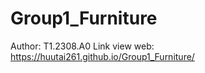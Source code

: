 # Group1_Furniture

Author: T1.2308.A0
Link view web: https://huutai261.github.io/Group1_Furniture/

